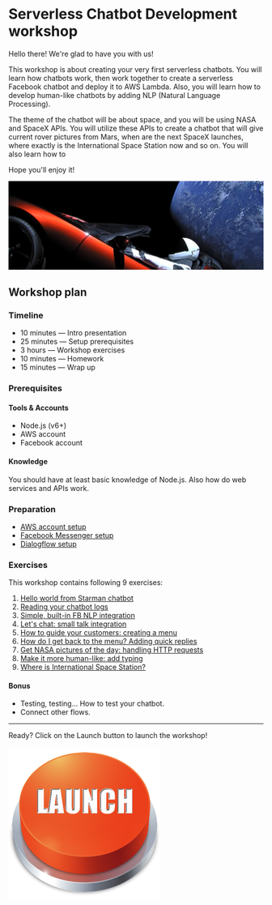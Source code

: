 # Serverless Chatbot Development workshop 

Hello there! We're glad to have you with us!

This workshop is about creating your very first serverless chatbots. You will learn how chatbots work, then work together to create a serverless Facebook chatbot and deploy it to AWS Lambda. Also, you will learn how to develop human-like chatbots by adding NLP (Natural Language Processing).

The theme of the chatbot will be about space, and you will be using NASA and SpaceX APIs.
You will utilize these APIs to create a chatbot that will give current rover pictures from Mars, when are the next SpaceX launches, where exactly is the International Space Station now and so on. You will also learn how to 

Hope you'll enjoy it!

![Starman SpaceX](/assets/starman-panorama.jpg)

## Workshop plan

### Timeline

- 10 minutes — Intro presentation 
- 25 minutes — Setup prerequisites
- 3 hours — Workshop exercises
- 10 minutes — Homework
- 15 minutes — Wrap up

### Prerequisites

#### Tools & Accounts

- Node.js (v6+)
- AWS account
- Facebook account

#### Knowledge

You should have at least basic knowledge of Node.js. Also how do web services and APIs work.

### Preparation

- [AWS account setup](preparation/AWS-setup.md)
- [Facebook Messenger setup](preparation/FB-setup.md)
- [Dialogflow setup](preparation/Dialogflow-setup.md)

### Exercises 

This workshop contains following 9 exercises:

1. [Hello world from Starman chatbot](exercises/exercise-01.md)
2. [Reading your chatbot logs](exercises/exercise-02.md)
3. [Simple, built-in FB NLP integration](exercises/exercise-03.md)
4. [Let's chat: small talk integration](exercises/exercise-04.md)
5. [How to guide your customers: creating a menu](exercises/exercise-05.md)
6. [How do I get back to the menu? Adding quick replies](exercises/exercise-06.md)
7. [Get NASA pictures of the day: handling HTTP requests](exercises/exercise-07.md)
8. [Make it more human-like: add typing](exercises/exercise-08.md)
9. [Where is International Space Station?](exercises/exercise-09.md)

#### Bonus

- Testing, testing… How to test your chatbot.
- Connect other flows.

----

Ready? Click on the Launch button to launch the workshop!

[![Launch workshop](assets/launch.png)](preparation/AWS-setup.md)

